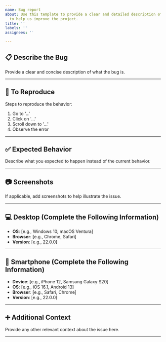 ```yaml
---
name: Bug report
about: Use this template to provide a clear and detailed description of the issue
  to help us improve the project.
title: ''
labels: ''
assignees: ''

---
```


## 📋 **Describe the Bug**
Provide a clear and concise description of what the bug is.

---

## 🔄 **To Reproduce**
Steps to reproduce the behavior:
1. Go to '...'
2. Click on '...'
3. Scroll down to '...'
4. Observe the error

---

## ✅ **Expected Behavior**
Describe what you expected to happen instead of the current behavior.

---

## 📷 **Screenshots**
If applicable, add screenshots to help illustrate the issue.

---

## 💻 **Desktop (Complete the Following Information)**
- **OS**: [e.g., Windows 10, macOS Ventura]
- **Browser**: [e.g., Chrome, Safari]
- **Version**: [e.g., 22.0.0]

---

## 📱 **Smartphone (Complete the Following Information)**
- **Device**: [e.g., iPhone 12, Samsung Galaxy S20]
- **OS**: [e.g., iOS 16.1, Android 13]
- **Browser**: [e.g., Safari, Chrome]
- **Version**: [e.g., 22.0.0]

---

## ➕ **Additional Context**
Provide any other relevant context about the issue here.

---
